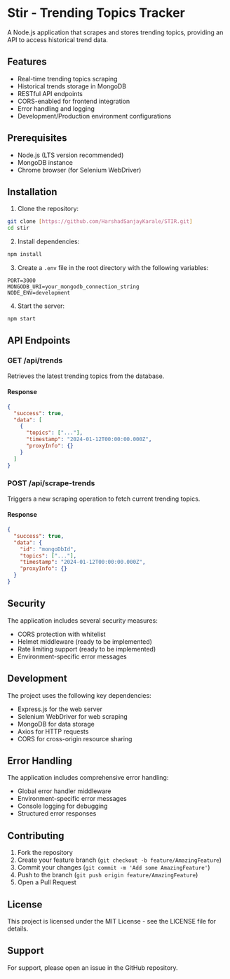 # Stir - Trending Topics Tracker

A Node.js application that scrapes and stores trending topics, providing an API to access historical trend data.

## Features

- Real-time trending topics scraping
- Historical trends storage in MongoDB
- RESTful API endpoints
- CORS-enabled for frontend integration
- Error handling and logging
- Development/Production environment configurations

## Prerequisites

- Node.js (LTS version recommended)
- MongoDB instance
- Chrome browser (for Selenium WebDriver)

## Installation

1. Clone the repository:
```bash
git clone [https://github.com/HarshadSanjayKarale/STIR.git]
cd stir
```

2. Install dependencies:
```bash
npm install
```

3. Create a `.env` file in the root directory with the following variables:
```env
PORT=3000
MONGODB_URI=your_mongodb_connection_string
NODE_ENV=development
```

4. Start the server:
```bash
npm start
```

## API Endpoints

### GET /api/trends
Retrieves the latest trending topics from the database.

#### Response
```json
{
  "success": true,
  "data": [
    {
      "topics": ["..."],
      "timestamp": "2024-01-12T00:00:00.000Z",
      "proxyInfo": {}
    }
  ]
}
```

### POST /api/scrape-trends
Triggers a new scraping operation to fetch current trending topics.

#### Response
```json
{
  "success": true,
  "data": {
    "id": "mongoDbId",
    "topics": ["..."],
    "timestamp": "2024-01-12T00:00:00.000Z",
    "proxyInfo": {}
  }
}
```

## Security

The application includes several security measures:
- CORS protection with whitelist
- Helmet middleware (ready to be implemented)
- Rate limiting support (ready to be implemented)
- Environment-specific error messages

## Development

The project uses the following key dependencies:
- Express.js for the web server
- Selenium WebDriver for web scraping
- MongoDB for data storage
- Axios for HTTP requests
- CORS for cross-origin resource sharing

## Error Handling

The application includes comprehensive error handling:
- Global error handler middleware
- Environment-specific error messages
- Console logging for debugging
- Structured error responses

## Contributing

1. Fork the repository
2. Create your feature branch (`git checkout -b feature/AmazingFeature`)
3. Commit your changes (`git commit -m 'Add some AmazingFeature'`)
4. Push to the branch (`git push origin feature/AmazingFeature`)
5. Open a Pull Request

## License

This project is licensed under the MIT License - see the LICENSE file for details.

## Support

For support, please open an issue in the GitHub repository.